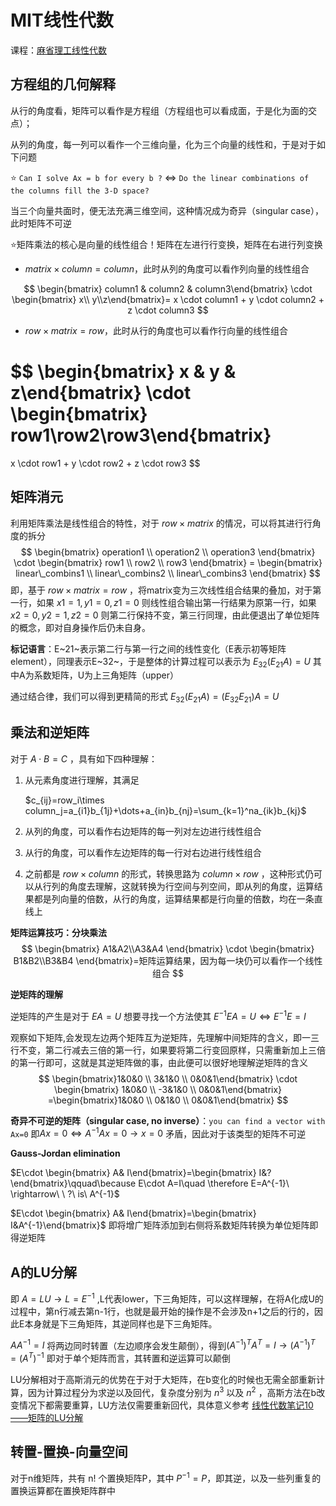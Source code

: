 # MIT线性代数

课程：[麻省理工线性代数](https://www.bilibili.com/video/BV1Kb411M72F)

## 方程组的几何解释

从行的角度看，矩阵可以看作是方程组（方程组也可以看成面，于是化为面的交点）；

从列的角度，每一列可以看作一个三维向量，化为三个向量的线性和，于是对于如下问题

:star: `Can I solve Ax = b for every b ?` $\Longleftrightarrow$ `Do the linear combinations of the columns fill the 3-D space?`

当三个向量共面时，便无法充满三维空间，这种情况成为奇异（singular case），此时矩阵不可逆

:star:矩阵乘法的核心是向量的线性组合！矩阵在左进行行变换，矩阵在右进行列变换

-  $matrix\times column=column$，此时从列的角度可以看作列向量的线性组合

$$
\begin{bmatrix} column1 & column2 & column3\end{bmatrix}
\cdot
\begin{bmatrix} x\\ y\\z\end{bmatrix}=
x \cdot column1 + y \cdot column2 + z \cdot column3
$$

- $row \times matrix = row$，此时从行的角度也可以看作行向量的线性组合

$$
\begin{bmatrix} x & y & z\end{bmatrix}
\cdot
\begin{bmatrix} row1\\row2\\row3\end{bmatrix}
=
x \cdot row1 + y \cdot row2 + z \cdot row3
$$



## 矩阵消元

利用矩阵乘法是线性组合的特性，对于 $row\times matrix$ 的情况，可以将其进行行角度的拆分
$$
\begin{bmatrix} operation1 \\ operation2 \\ operation3 \end{bmatrix} 
\cdot 
\begin{bmatrix} row1 \\ row2 \\ row3 \end{bmatrix} = 
\begin{bmatrix} linear\_combins1 \\ linear\_combins2 \\ linear\_combins3 \end{bmatrix}
$$
即，基于 $row \times matrix = row$ ，将matrix变为三次线性组合结果的叠加，对于第一行，如果 $x1=1,y1=0, z1=0$ 则线性组合输出第一行结果为原第一行，如果 $x2=0,y2=1, z2=0$ 则第二行保持不变，第三行同理，由此便退出了单位矩阵的概念，即对自身操作后仍未自身。

**标记语言**：E~21~表示第二行与第一行之间的线性变化（E表示初等矩阵element），同理表示E~32~，于是整体的计算过程可以表示为 $E_{32}(E_{21}A)=U$ 其中A为系数矩阵，U为上三角矩阵（upper）

通过结合律，我们可以得到更精简的形式 $E_{32}(E_{21}A)=(E_{32}E_{21})A=U$



## 乘法和逆矩阵

对于 $A\cdot B=C$ ，具有如下四种理解：

1. 从元素角度进行理解，其满足

   $c_{ij}=row_i\times column_j=a_{i1}b_{1j}+\dots+a_{in}b_{nj}=\sum_{k=1}^na_{ik}b_{kj}$

2. 从列的角度，可以看作右边矩阵的每一列对左边进行线性组合

3. 从行的角度，可以看作左边矩阵的每一行对右边进行线性组合

4. 之前都是 $row \times column$ 的形式，转换思路为 $column \times row$ ，这种形式仍可以从行列的角度去理解，这就转换为行空间与列空间，即从列的角度，运算结果都是列向量的倍数，从行的角度，运算结果都是行向量的倍数，均在一条直线上



**矩阵运算技巧：分块乘法**
$$
\begin{bmatrix} A1&A2\\A3&A4 \end{bmatrix} \cdot
\begin{bmatrix} B1&B2\\B3&B4 \end{bmatrix}=矩阵运算结果，因为每一块仍可以看作一个线性组合
$$


**逆矩阵的理解**

逆矩阵的产生是对于 $EA=U$ 想要寻找一个方法使其 $E^{-1}EA=U \Leftrightarrow E^{-1}E=I$

观察如下矩阵,会发现左边两个矩阵互为逆矩阵，先理解中间矩阵的含义，即一三行不变，第二行减去三倍的第一行，如果要将第二行变回原样，只需重新加上三倍的第一行即可，这就是其逆矩阵做的事，由此便可以很好地理解逆矩阵的含义
$$
\begin{bmatrix}1&0&0 \\ 3&1&0 \\ 0&0&1\end{bmatrix}
\cdot
\begin{bmatrix} 1&0&0 \\ -3&1&0 \\ 0&0&1\end{bmatrix}
=\begin{bmatrix}1&0&0 \\ 0&1&0 \\ 0&0&1\end{bmatrix}
$$



**奇异不可逆的矩阵（singular case, no inverse）**：`you can find a vector with Ax=0` 即$Ax=0\Leftrightarrow A^{-1}Ax=0\rightarrow x=0$ 矛盾，因此对于该类型的矩阵不可逆



**Gauss-Jordan elimination**

$E\cdot \begin{bmatrix} A& I\end{bmatrix}=\begin{bmatrix} I&?\end{bmatrix}\qquad\because E\cdot A=I\quad \therefore E=A^{-1}\ \rightarrow\ \ ?\ is\ A^{-1}$ 

$E\cdot \begin{bmatrix} A& I\end{bmatrix}=\begin{bmatrix} I&A^{-1}\end{bmatrix}$ 即将增广矩阵添加到右侧将系数矩阵转换为单位矩阵即得逆矩阵



## A的LU分解

即 $A=LU\rightarrow L=E^{-1}$ ,L代表lower，下三角矩阵，可以这样理解，在将A化成U的过程中，第n行减去第n-1行，也就是最开始的操作是不会涉及n+1之后的行的，因此E本身就是下三角矩阵，其逆同样也是下三角矩阵。

$AA^{-1}=I$ 将两边同时转置（左边顺序会发生颠倒），得到$(A^{-1})^TA^T=I\rightarrow (A^{-1})^T=(A^T)^{-1}$ 即对于单个矩阵而言，其转置和逆运算可以颠倒

LU分解相对于高斯消元的优势在于对于大矩阵，在b变化的时候也无需全部重新计算，因为计算过程分为求逆以及回代，复杂度分别为 $n^3$ 以及 $n^2$ ，高斯方法在b改变情况下都需要重算，LU方法仅需要重新回代，具体意义参考 [线性代数笔记10——矩阵的LU分解](https://blog.csdn.net/sunbobosun56801/article/details/82190610)

## 转置-置换-向量空间

对于n维矩阵，共有 n! 个置换矩阵P，其中 $P^{-1}=P$，即其逆，以及一些列重复的置换运算都在置换矩阵群中


